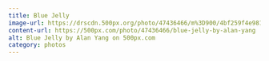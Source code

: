 ```yaml
---
title: Blue Jelly
image-url: https://drscdn.500px.org/photo/47436466/m%3D900/4bf259f4e98156c1141e58f99e0250c9
content-url: https://500px.com/photo/47436466/blue-jelly-by-alan-yang
alt: Blue Jelly by Alan Yang on 500px.com
category: photos
---
```

